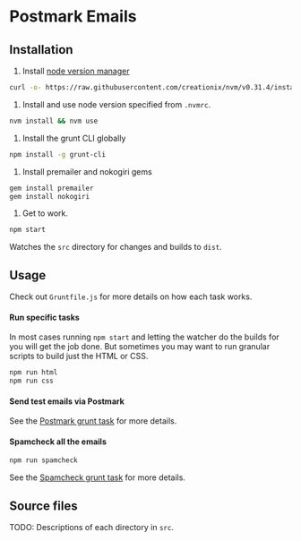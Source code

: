 # Postmark Emails

## Installation

1. Install [node version manager](https://github.com/creationix/nvm)
```bash
curl -o- https://raw.githubusercontent.com/creationix/nvm/v0.31.4/install.sh | bash
```


1. Install and use node version specified from `.nvmrc`.
```bash
nvm install && nvm use
```

1. Install the grunt CLI globally
```bash
npm install -g grunt-cli
```

1. Install premailer and nokogiri gems
```bash
gem install premailer
gem install nokogiri
```

1. Get to work.
```bash
npm start
```
Watches the `src` directory for changes and builds to `dist`. 


## Usage

Check out `Gruntfile.js` for more details on how each task works.

#### Run specific tasks
In most cases running `npm start` and letting the watcher do the builds for you will get the job done. But sometimes you may want to run granular scripts to build just the HTML or CSS.

```bash
npm run html
npm run css
```

#### Send test emails via Postmark
See the [Postmark grunt task](https://github.com/wildbit/postmark-build-templates/blob/master/Gruntfile.js#L59) for more details.

#### Spamcheck all the emails
```bash
npm run spamcheck
```
See the [Spamcheck grunt task](https://github.com/wildbit/postmark-build-templates/blob/master/Gruntfile.js#L59) for more details.


## Source files
TODO: Descriptions of each directory in `src`.